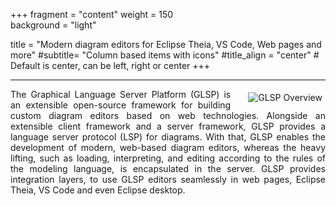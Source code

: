+++
fragment = "content"
weight = 150    
background = "light"

title = "Modern diagram editors for Eclipse Theia, VS Code, Web pages and more"
#subtitle= "Column based items with icons"
#title_align = "center" # Default is center, can be left, right or center
+++

---
<img align="right" src="images/glspoverview.png" alt="GLSP Overview" style="padding: 5px 5px 0px 25px;">
<p style="padding-top: 0px; text-align: justify">
The Graphical Language Server Platform (GLSP) is an extensible open-source framework for building custom diagram editors based on web technologies.
Alongside an extensible client framework and a server framework, GLSP provides a language server protocol (LSP) for diagrams.
With that, GLSP enables the development of modern, web-based diagram editors, whereas the heavy lifting, such as loading, interpreting, and editing according to the rules of the modeling language, is encapsulated in the server.
GLSP provides integration layers, to use GLSP editors seamlessly in web pages, Eclipse Theia, VS Code and even Eclipse desktop.
</p>
